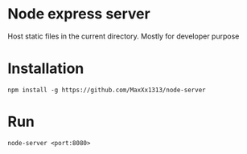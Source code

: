 
Node express server
========================

Host static files in the current directory. Mostly for developer purpose

Installation
============
`npm install -g https://github.com/MaxXx1313/node-server`

Run
===
`node-server <port:8080>`
